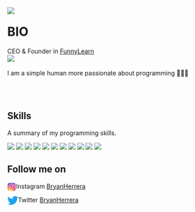 
<img align='left' src='https://github.com/bryanlolry/bryanlolry/blob/master/gifs/tech.gif' width='20%'/> 

<h1 align="left">BIO</h1>

CEO & Founder in [FunnyLearn](https://www.instagram.com/bryan_herrera_7w7/) 
\
![](https://komarev.com/ghpvc/?username=Bryan-Herrera-DEV&color=blue)
<p>I am a simple human more passionate about programming 👨🏻‍💻</p>

<br>
<br>
<h2 align="left">Skills</h2>
<p align="left">A summary of my programming skills.</p>
<p align="left">
  <img src='https://raw.githubusercontent.com/sammwyy/sammwyy/master/skills/apache.png' height='42px'/>
  <img src='https://raw.githubusercontent.com/sammwyy/sammwyy/master/skills/css.png' height='42px'/>
  <img src='https://raw.githubusercontent.com/sammwyy/sammwyy/master/skills/debian.webp' height='42px'/>
  <img src='https://raw.githubusercontent.com/sammwyy/sammwyy/master/skills/html.png' height='42px'>
  <img src='https://raw.githubusercontent.com/sammwyy/sammwyy/master/skills/java.png' height='42px'>
  <img src='https://raw.githubusercontent.com/sammwyy/sammwyy/master/skills/javascript.jpg' height='42px'>
  <img src='https://raw.githubusercontent.com/sammwyy/sammwyy/master/skills/mysql.png' height='42px'>
  <img src='https://raw.githubusercontent.com/sammwyy/sammwyy/master/skills/nodejs.png' height='42px'>
  <img src='https://raw.githubusercontent.com/sammwyy/sammwyy/master/skills/php.png' height='42px'>
  <img src='https://raw.githubusercontent.com/sammwyy/sammwyy/master/skills/sass.png' height='42px'>
  <img src='https://raw.githubusercontent.com/sammwyy/sammwyy/master/skills/sql.png' height='42px'>
</p>
<h2 align="left">Follow me on</h2>
<img align="left" src="https://github.com/Bryan-Herrera-DEV/Bryan-Herrera-DEV/blob/0481bf405d1c643fcbd16b4ea233f4748842a515/img/instagram.png" height= 20px>

Instagram [BryanHerrera](https://www.instagram.com/bryan_herrera_7w7) 

<img align="left" src="https://github.com/Bryan-Herrera-DEV/Bryan-Herrera-DEV/blob/46b8a42e6954fe71dbbbb2317477ef81ae795b33/img/twitter.png" height= 20px>

Twitter [BryanHerrera](https://www.instagram.com/bryan_herrera_7w7) 

	

